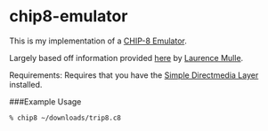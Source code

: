 # chip8-emulator

This is my implementation of a [CHIP-8 Emulator](https://en.wikipedia.org/wiki/CHIP-8 "CHIP8 Information").

Largely based off information provided [here](http://www.multigesture.net/articles/how-to-write-an-emulator-chip-8-interpreter/ "How to write an emulator") by [Laurence Mulle](http://www.multigesture.net/about/ "Laurence Muller's Page").

Requirements:
	Requires that you have the [Simple Directmedia Layer](https://www.libsdl.org/ "SDL Website") installed.

###Example Usage
```
% chip8 ~/downloads/trip8.c8
```